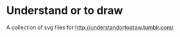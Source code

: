Understand or to draw
==================

A collection of svg files for http://understandortodraw.tumblr.com/
